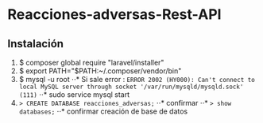# Reacciones-adversas-Rest-API

## Instalación


1. $ composer global require "laravel/installer" 
2. $ export PATH="$PATH:~/.composer/vendor/bin"
3. $ mysql -u root
⋅⋅* Si sale error : ```ERROR 2002 (HY000): Can't connect to local MySQL server through socket '/var/run/mysqld/mysqld.sock' (111)```
⋅⋅* sudo service mysql start
4. ```> CREATE DATABASE reacciones_adversas;```
⋅⋅* confirmar
⋅⋅* ```> show databases;```
⋅⋅* confirmar creación de base de datos